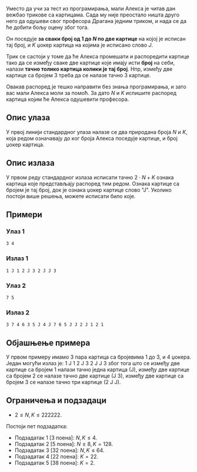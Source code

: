 Уместо да учи за тест из програмирања, мали Алекса је читав дан вежбао трикове са картицама. Сада му није преостало ништа друго него да одушеви свог професора Драгана једним триком, и нада се да ће добити бољу оцену због тога.

Он поседује **за сваки број од $1$ до $N$ по две картице** на којој је исписан тај број, и $K$ џокер картица на којима је исписано слово $J$.

Трик се састоји у томе да ће Алекса промешати и распоредити картице тако да се између сваке две картице које имају исти **број** на себи, налази **тачно толико картица колики је тај број**. Нпр, између две картице са бројем 3 треба да се налазе тачно 3 картице.

Овакав распоред је тешко направити без знања програмирања, и зато вас мали Алекса моли за помоћ. За дато $N$ и $K$ испишите распоред картица којим ће Алекса одушевити професора.

## Опис улаза
У првој линији стандардног улаза налазе се два природана броја $N$ и $K$, која редом означавају до ког броја Алекса поседује картице, и број џокер картица.

## Опис излаза
У првом реду стандардног излаза исписати тачно $2 \cdot N + K$ ознака картица које представљају распоред тим редом. Ознака картице са бројем је тај број, док је ознака џокер картице слово "Ј". Уколико постоји више решења, можете исписати било које.

## Примери
### Улаз 1
```
3 4
```

### Излаз 1
```
1 Ј 1 2 Ј 3 2 Ј Ј 3
```

### Улаз 2
```
7 5
```

### Излаз 2
```
3 7 4 6 3 5 J 4 J 7 6 5 J J 2 J 1 2 1
```

## Објашњење примера
У првом примеру имамо 3 пара картица са бројевима 1 до 3, и 4 џокера. Један могући излаз је: 1 Ј 1 2 Ј 3 2 Ј Ј 3 због тога што се између две картице са бројем 1 налази тачно једна картица (Ј), између две картице са бројем 2 се налазе тачно две картице (Ј 3), између две картице са бројем 3 се налазе тачно три картице (2 Ј Ј).

## Ограничења и подзадаци

* $2 \leq N, K \leq 222222$.

Постоји пет подзадатка:

* Подзадатак $1$ [$3$ поена]: $N, K \leq 4$.
* Подзадатак $2$ [$5$ поена]: $N \leq 8, K = 128$.
* Подзадатак $3$ [$32$ поена]: $N, K \leq 64$.
* Подзадатак $4$ [$22$ поена]: $K = 22$.
* Подзадатак $5$ [$38$ поена]: $K = 2$.
